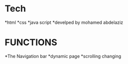 
# Tech
*html 
*css
*java script
*develped by mohamed abdelaziz

# FUNCTIONS
*The Navigation bar
*dynamic page
*scrolling changing
